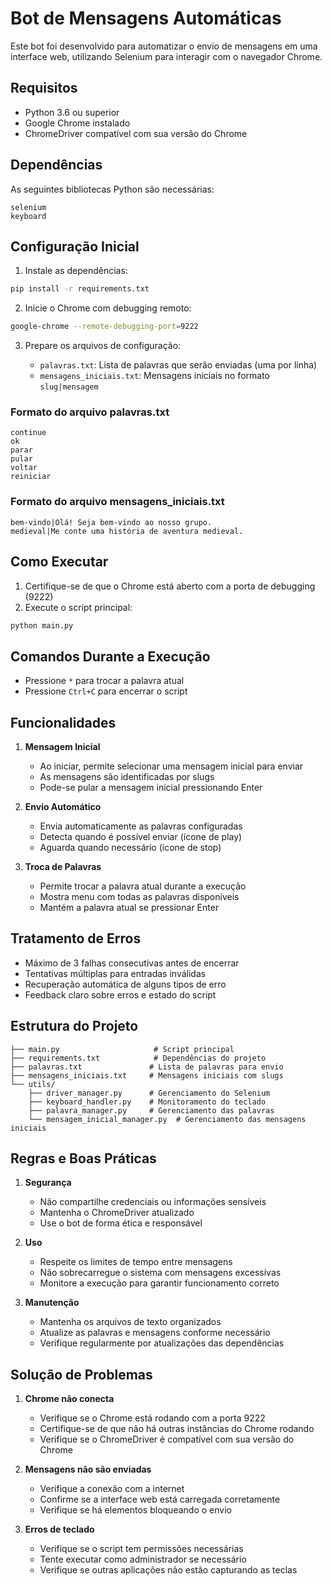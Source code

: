 # Bot de Mensagens Automáticas

Este bot foi desenvolvido para automatizar o envio de mensagens em uma interface web, utilizando Selenium para interagir com o navegador Chrome.

## Requisitos

- Python 3.6 ou superior
- Google Chrome instalado
- ChromeDriver compatível com sua versão do Chrome

## Dependências

As seguintes bibliotecas Python são necessárias:
```
selenium
keyboard
```

## Configuração Inicial

1. Instale as dependências:
```bash
pip install -r requirements.txt
```

2. Inicie o Chrome com debugging remoto:
```bash
google-chrome --remote-debugging-port=9222
```

3. Prepare os arquivos de configuração:

   - `palavras.txt`: Lista de palavras que serão enviadas (uma por linha)
   - `mensagens_iniciais.txt`: Mensagens iniciais no formato `slug|mensagem`

### Formato do arquivo palavras.txt
```
continue
ok
parar
pular
voltar
reiniciar
```

### Formato do arquivo mensagens_iniciais.txt
```
bem-vindo|Olá! Seja bem-vindo ao nosso grupo.
medieval|Me conte uma história de aventura medieval.
```

## Como Executar

1. Certifique-se de que o Chrome está aberto com a porta de debugging (9222)
2. Execute o script principal:
```bash
python main.py
```

## Comandos Durante a Execução

- Pressione `*` para trocar a palavra atual
- Pressione `Ctrl+C` para encerrar o script

## Funcionalidades

1. **Mensagem Inicial**
   - Ao iniciar, permite selecionar uma mensagem inicial para enviar
   - As mensagens são identificadas por slugs
   - Pode-se pular a mensagem inicial pressionando Enter

2. **Envio Automático**
   - Envia automaticamente as palavras configuradas
   - Detecta quando é possível enviar (ícone de play)
   - Aguarda quando necessário (ícone de stop)

3. **Troca de Palavras**
   - Permite trocar a palavra atual durante a execução
   - Mostra menu com todas as palavras disponíveis
   - Mantém a palavra atual se pressionar Enter

## Tratamento de Erros

- Máximo de 3 falhas consecutivas antes de encerrar
- Tentativas múltiplas para entradas inválidas
- Recuperação automática de alguns tipos de erro
- Feedback claro sobre erros e estado do script

## Estrutura do Projeto

```
├── main.py                     # Script principal
├── requirements.txt            # Dependências do projeto
├── palavras.txt               # Lista de palavras para envio
├── mensagens_iniciais.txt     # Mensagens iniciais com slugs
└── utils/
    ├── driver_manager.py      # Gerenciamento do Selenium
    ├── keyboard_handler.py    # Monitoramento do teclado
    ├── palavra_manager.py     # Gerenciamento das palavras
    └── mensagem_inicial_manager.py  # Gerenciamento das mensagens iniciais
```

## Regras e Boas Práticas

1. **Segurança**
   - Não compartilhe credenciais ou informações sensíveis
   - Mantenha o ChromeDriver atualizado
   - Use o bot de forma ética e responsável

2. **Uso**
   - Respeite os limites de tempo entre mensagens
   - Não sobrecarregue o sistema com mensagens excessivas
   - Monitore a execução para garantir funcionamento correto

3. **Manutenção**
   - Mantenha os arquivos de texto organizados
   - Atualize as palavras e mensagens conforme necessário
   - Verifique regularmente por atualizações das dependências

## Solução de Problemas

1. **Chrome não conecta**
   - Verifique se o Chrome está rodando com a porta 9222
   - Certifique-se de que não há outras instâncias do Chrome rodando
   - Verifique se o ChromeDriver é compatível com sua versão do Chrome

2. **Mensagens não são enviadas**
   - Verifique a conexão com a internet
   - Confirme se a interface web está carregada corretamente
   - Verifique se há elementos bloqueando o envio

3. **Erros de teclado**
   - Verifique se o script tem permissões necessárias
   - Tente executar como administrador se necessário
   - Verifique se outras aplicações não estão capturando as teclas
